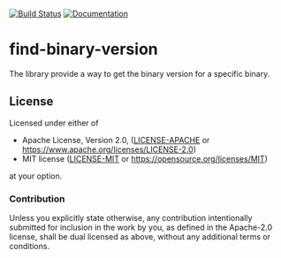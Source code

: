 [![Build Status](https://travis-ci.org/OSSystems/find-binary-version-rs.svg?branch=master)](https://https://travis-ci.org/OSSystems/find-binary-version-rs) [![Documentation](https://docs.rs/find-binary-version/badge.svg)](https://docs.rs/find-binary-version)

# find-binary-version

The library provide a way to get the binary version for a specific
binary.

## License

Licensed under either of

 * Apache License, Version 2.0, ([LICENSE-APACHE](LICENSE-APACHE) or https://www.apache.org/licenses/LICENSE-2.0)
 * MIT license ([LICENSE-MIT](LICENSE-MIT) or https://opensource.org/licenses/MIT)

at your option.

### Contribution

Unless you explicitly state otherwise, any contribution intentionally
submitted for inclusion in the work by you, as defined in the
Apache-2.0 license, shall be dual licensed as above, without any
additional terms or conditions.
